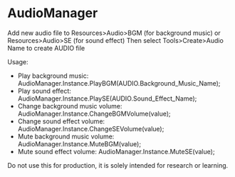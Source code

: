 # AudioManager
Add new audio file to Resources>Audio>BGM (for background music) or Resources>Audio>SE (for sound effect) 
Then select Tools>Create>Audio Name to create AUDIO file

Usage:
- Play background music:
AudioManager.Instance.PlayBGM(AUDIO.Background_Music_Name);
- Play sound effect:
AudioManager.Instance.PlaySE(AUDIO.Sound_Effect_Name);
- Change background music volume:
AudioManager.Instance.ChangeBGMVolume(value);
- Change sound effect volume:
AudioManager.Instance.ChangeSEVolume(value);
- Mute background music volume:
AudioManager.Instance.MuteBGM(value);
- Mute sound effect volume:
AudioManager.Instance.MuteSE(value);

Do not use this for production, it is solely intended for research or learning.
